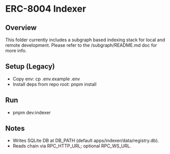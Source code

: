 # ERC-8004 Indexer

## Overview

This folder currently includes a subgraph based indexing stack for local and remote development. Please refer to the /subgraph/README.md doc for more info.


## Setup (Legacy)
- Copy env:
  cp .env.example .env
- Install deps from repo root:
  pnpm install

## Run
- pnpm dev:indexer

## Notes
- Writes SQLite DB at DB_PATH (default apps/indexer/data/registry.db).
- Reads chain via RPC_HTTP_URL; optional RPC_WS_URL.